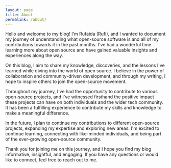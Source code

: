 ```yaml
---
layout: page
title: About
permalink: /about/
---
```


Hello and welcome to my blog! I'm Rufaida (Rufi), and I wanted to document my journey of understanding what open-source software is and all of my contributions towards it in the past months. I've had a wonderful time learning more about open source and have gained valuable insights and experiences along the way.

On this blog, I aim to share my knowledge, discoveries, and the lessons I've learned while diving into the world of open source. I believe in the power of collaboration and community-driven development, and through my writing, I hope to inspire others to join the open-source movement.

Throughout my journey, I've had the opportunity to contribute to various open-source projects, and I've witnessed firsthand the positive impact these projects can have on both individuals and the wider tech community. It has been a fulfilling experience to contribute my skills and knowledge to make a meaningful difference.

In the future, I plan to continue my contributions to different open-source projects, expanding my expertise and exploring new areas. I'm excited to continue learning, connecting with like-minded individuals, and being part of the ever-growing open-source community.

Thank you for joining me on this journey, and I hope you find my blog informative, insightful, and engaging. If you have any questions or would like to connect, feel free to reach out to me.
